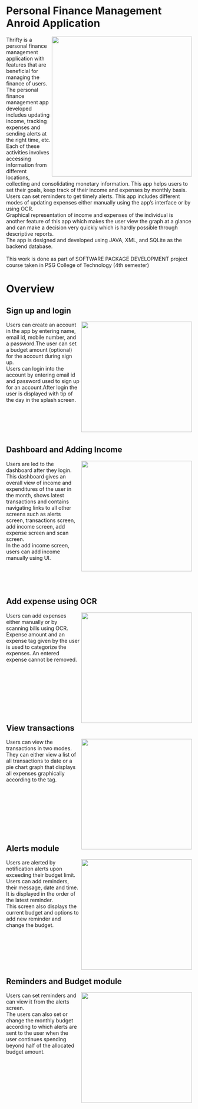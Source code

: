 # Personal Finance Management Anroid Application
<img align="right" src="https://user-images.githubusercontent.com/38600655/83738026-6557f580-a671-11ea-850f-a2aa0cb2a580.jpg" height="380">
Thrifty is a personal finance management application with features that are beneficial for managing the finance of users.<br> The personal finance management app developed includes updating income, tracking expenses and sending alerts at the right time, etc. Each of these activities involves accessing information from different locations, collecting and consolidating monetary information. This app helps users to set their goals, keep track of their income and expenses by monthly basis.<br> Users can set reminders to get timely alerts. This app includes different modes of updating expenses either manually using the app’s interface or by using OCR.<br>Graphical representation of income and expenses of the individual is another feature of this app which makes the user view the graph at a glance and can make a decision very quickly which is hardly possible through descriptive reports. 
<br>The app is designed and developed using JAVA, XML, and SQLite as the backend database.
<br><br>
This work is done as part of SOFTWARE PACKAGE DEVELOPMENT project course taken in PSG College of Technology (4th semester)

# Overview
## Sign up and login
<img align="right" src="https://user-images.githubusercontent.com/38600655/83739401-2aef5800-a673-11ea-88fc-e30a23d50e0d.jpg" height="300">
Users can create an account in the app by entering name, email id, mobile number, and a password.The user can set a budget amount (optional) for the account during sign up. 
<br> 
Users can login into the account by entering email id and password used to sign up for an account.After login the user is displayed with tip of the day in the splash screen. 
<br><br><br><br><br><br>


## Dashboard and Adding Income
<img align="right" src="https://user-images.githubusercontent.com/38600655/83740183-1d869d80-a674-11ea-9e5e-25cf13424e51.jpg" height="300">
Users are led to the dashboard after they login. <br>This dashboard gives an overall view of income and expenditures of the user in the month, shows latest transactions and contains navigating links to all other screens such as alerts screen, transactions screen, add income screen, add expense screen and scan screen. <br>In the add income screen, users can add income manually using UI. 
<br><br><br><br><br>

##  Add expense using OCR
<img align="right" src="https://user-images.githubusercontent.com/38600655/83741438-d4374d80-a675-11ea-8532-5af6a2bc7bb6.jpg" height="300">
Users can add expenses either manually or by scanning bills using OCR.<br>Expense amount and an expense tag given by the user is used to categorize the expenses. An entered expense cannot be removed. 
<br><br><br><br><br><br><br><br><br>


## View transactions 
<img align="right" src="https://user-images.githubusercontent.com/38600655/83742050-925ad700-a676-11ea-858e-cfe2a24a679d.jpg" height="300">
Users can view the transactions in two modes.<br>They can either view a list of all transactions to date or a pie chart graph that displays all expenses graphically according to the tag. 
<br><br><br><br><br><br><br><br><br>


## Alerts module 
 <img align="right" src="https://user-images.githubusercontent.com/38600655/83745311-f7183080-a67a-11ea-9199-83716582187e.jpg" height="300">
Users are alerted by notification alerts upon exceeding their budget limit. Users can add reminders, their message, date and time. It is displayed in the order of the latest reminder.<br>This screen also displays the current budget and options to add new reminder and change the budget.
<br><br><br><br><br><br><br>


##  Reminders and Budget module 
<img align="right" src="https://user-images.githubusercontent.com/38600655/83745530-4b231500-a67b-11ea-8dfd-bd7c19250377.jpg" height="300">
Users can set reminders and can view it from the alerts screen.<br>The users can also set or change the monthly budget according to which alerts are sent to the user when the user continues spending beyond half of the allocated budget amount. 

